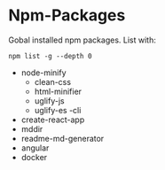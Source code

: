 # Npm-Packages
Gobal installed npm packages.
List with:

    npm list -g --depth 0

 - node-minify
   - clean-css
   - html-minifier
   - uglify-js
   - uglify-es
   -cli
 - create-react-app
 - mddir
 - readme-md-generator
 - angular
 - docker
